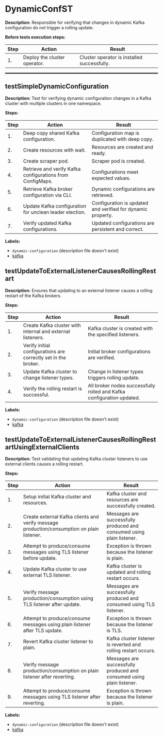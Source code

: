 # DynamicConfST

**Description:** Responsible for verifying that changes in dynamic Kafka configuration do not trigger a rolling update.

**Before tests execution steps:**

| Step | Action | Result |
| - | - | - |
| 1. | Deploy the cluster operator. | Cluster operator is installed successfully. |

<hr style="border:1px solid">

## testSimpleDynamicConfiguration

**Description:** Test for verifying dynamic configuration changes in a Kafka cluster with multiple clusters in one namespace.

**Steps:**

| Step | Action | Result |
| - | - | - |
| 1. | Deep copy shared Kafka configuration. | Configuration map is duplicated with deep copy. |
| 2. | Create resources with wait. | Resources are created and ready. |
| 3. | Create scraper pod. | Scraper pod is created. |
| 4. | Retrieve and verify Kafka configurations from ConfigMaps. | Configurations meet expected values. |
| 5. | Retrieve Kafka broker configuration via CLI. | Dynamic configurations are retrieved. |
| 6. | Update Kafka configuration for unclean leader election. | Configuration is updated and verified for dynamic property. |
| 7. | Verify updated Kafka configurations. | Updated configurations are persistent and correct. |

**Labels:**

* `dynamic-configuration` (description file doesn't exist)
* [kafka](labels/kafka.md)


## testUpdateToExternalListenerCausesRollingRestart

**Description:** Ensures that updating to an external listener causes a rolling restart of the Kafka brokers.

**Steps:**

| Step | Action | Result |
| - | - | - |
| 1. | Create Kafka cluster with internal and external listeners. | Kafka cluster is created with the specified listeners. |
| 2. | Verify initial configurations are correctly set in the broker. | Initial broker configurations are verified. |
| 3. | Update Kafka cluster to change listener types. | Change in listener types triggers rolling update. |
| 4. | Verify the rolling restart is successful. | All broker nodes successfully rolled and Kafka configuration updated. |

**Labels:**

* `dynamic-configuration` (description file doesn't exist)
* [kafka](labels/kafka.md)


## testUpdateToExternalListenerCausesRollingRestartUsingExternalClients

**Description:** Test validating that updating Kafka cluster listeners to use external clients causes a rolling restart.

**Steps:**

| Step | Action | Result |
| - | - | - |
| 1. | Setup initial Kafka cluster and resources. | Kafka cluster and resources are successfully created. |
| 2. | Create external Kafka clients and verify message production/consumption on plain listener. | Messages are successfully produced and consumed using plain listener. |
| 3. | Attempt to produce/consume messages using TLS listener before update. | Exception is thrown because the listener is plain. |
| 4. | Update Kafka cluster to use external TLS listener. | Kafka cluster is updated and rolling restart occurs. |
| 5. | Verify message production/consumption using TLS listener after update. | Messages are successfully produced and consumed using TLS listener. |
| 6. | Attempt to produce/consume messages using plain listener after TLS update. | Exception is thrown because the listener is TLS. |
| 7. | Revert Kafka cluster listener to plain. | Kafka cluster listener is reverted and rolling restart occurs. |
| 8. | Verify message production/consumption on plain listener after reverting. | Messages are successfully produced and consumed using plain listener. |
| 9. | Attempt to produce/consume messages using TLS listener after reverting. | Exception is thrown because the listener is plain. |

**Labels:**

* `dynamic-configuration` (description file doesn't exist)
* [kafka](labels/kafka.md)

